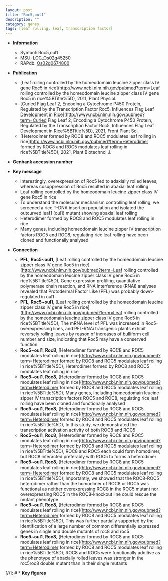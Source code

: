 ```yaml
---
layout: post
title: "Roc5,oul1"
description: ""
category: genes
tags: [leaf rolling, leaf, transcription factor]
---
```


* **Information**  
    + Symbol: Roc5,oul1  
    + MSU: [LOC_Os02g45250](http://rice.uga.edu/cgi-bin/ORF_infopage.cgi?orf=LOC_Os02g45250)  
    + RAPdb: [Os02g0674800](https://rapdb.dna.affrc.go.jp/locus/?name=Os02g0674800)  

* **Publication**  
    + [Leaf rolling controlled by the homeodomain leucine zipper class IV gene Roc5 in rice](http://www.ncbi.nlm.nih.gov/pubmed?term=Leaf rolling controlled by the homeodomain leucine zipper class IV gene Roc5 in rice%5BTitle%5D), 2011, Plant Physiol.
    + [Curled Flag Leaf 2, Encoding a Cytochrome P450 Protein, Regulated by the Transcription Factor Roc5, Influences Flag Leaf Development in Rice](http://www.ncbi.nlm.nih.gov/pubmed?term=Curled Flag Leaf 2, Encoding a Cytochrome P450 Protein, Regulated by the Transcription Factor Roc5, Influences Flag Leaf Development in Rice%5BTitle%5D), 2021, Front Plant Sci.
    + [Heterodimer formed by ROC8 and ROC5 modulates leaf rolling in rice](http://www.ncbi.nlm.nih.gov/pubmed?term=Heterodimer formed by ROC8 and ROC5 modulates leaf rolling in rice%5BTitle%5D), 2021, Plant Biotechnol J.

* **Genbank accession number**  

* **Key message**  
    + Interestingly, overexpression of Roc5 led to adaxially rolled leaves, whereas cosuppression of Roc5 resulted in abaxial leaf rolling
    + Leaf rolling controlled by the homeodomain leucine zipper class IV gene Roc5 in rice
    + To understand the molecular mechanism controlling leaf rolling, we screened a rice T-DNA insertion population and isolated the outcurved leaf1 (oul1) mutant showing abaxial leaf rolling
    + Heterodimer formed by ROC8 and ROC5 modulates leaf rolling in rice
    + Many genes, including homeodomain leucine zipper IV transcription factors ROC5 and ROC8, regulating rice leaf rolling have been cloned and functionally analysed

* **Connection**  
    + __PFL__, __Roc5~oul1__, [Leaf rolling controlled by the homeodomain leucine zipper class IV gene Roc5 in rice](http://www.ncbi.nlm.nih.gov/pubmed?term=Leaf rolling controlled by the homeodomain leucine zipper class IV gene Roc5 in rice%5BTitle%5D), Gene expression profiling, quantitative polymerase chain reaction, and RNA interference (RNAi) analyses revealed that Protodermal Factor Like (PFL) was probably down-regulated in oul1
    + __PFL__, __Roc5~oul1__, [Leaf rolling controlled by the homeodomain leucine zipper class IV gene Roc5 in rice](http://www.ncbi.nlm.nih.gov/pubmed?term=Leaf rolling controlled by the homeodomain leucine zipper class IV gene Roc5 in rice%5BTitle%5D), The mRNA level of PFL was increased in Roc5-overexpressing lines, and PFL-RNAi transgenic plants exhibit reversely rolling leaves by reason of increases of bulliform cell number and size, indicating that Roc5 may have a conserved function
    + __Roc5~oul1__, __Roc8__, [Heterodimer formed by ROC8 and ROC5 modulates leaf rolling in rice](http://www.ncbi.nlm.nih.gov/pubmed?term=Heterodimer formed by ROC8 and ROC5 modulates leaf rolling in rice%5BTitle%5D), Heterodimer formed by ROC8 and ROC5 modulates leaf rolling in rice
    + __Roc5~oul1__, __Roc8__, [Heterodimer formed by ROC8 and ROC5 modulates leaf rolling in rice](http://www.ncbi.nlm.nih.gov/pubmed?term=Heterodimer formed by ROC8 and ROC5 modulates leaf rolling in rice%5BTitle%5D),  Many genes, including homeodomain leucine zipper IV transcription factors ROC5 and ROC8, regulating rice leaf rolling have been cloned and functionally analysed
    + __Roc5~oul1__, __Roc8__, [Heterodimer formed by ROC8 and ROC5 modulates leaf rolling in rice](http://www.ncbi.nlm.nih.gov/pubmed?term=Heterodimer formed by ROC8 and ROC5 modulates leaf rolling in rice%5BTitle%5D),  In this study, we demonstrated the transcription activation activity of both ROC8 and ROC5
    + __Roc5~oul1__, __Roc8__, [Heterodimer formed by ROC8 and ROC5 modulates leaf rolling in rice](http://www.ncbi.nlm.nih.gov/pubmed?term=Heterodimer formed by ROC8 and ROC5 modulates leaf rolling in rice%5BTitle%5D),  ROC8 and ROC5 each could form homodimer, but ROC8 interacted preferably with ROC5 to forms a heterodimer
    + __Roc5~oul1__, __Roc8__, [Heterodimer formed by ROC8 and ROC5 modulates leaf rolling in rice](http://www.ncbi.nlm.nih.gov/pubmed?term=Heterodimer formed by ROC8 and ROC5 modulates leaf rolling in rice%5BTitle%5D),  Importantly, we showed that the ROC8-ROC5 heterodimer rather than the homodimer of ROC8 or ROC5 was functional as neither overexpressing ROC8 in the ROC5 mutant nor overexpressing ROC5 in the ROC8-knockout line could rescue the mutant phenotype
    + __Roc5~oul1__, __Roc8__, [Heterodimer formed by ROC8 and ROC5 modulates leaf rolling in rice](http://www.ncbi.nlm.nih.gov/pubmed?term=Heterodimer formed by ROC8 and ROC5 modulates leaf rolling in rice%5BTitle%5D),  This was further partially supported by the identification of a large number of common differentially expressed genes in single and double mutants of roc8 and roc5
    + __Roc5~oul1__, __Roc8__, [Heterodimer formed by ROC8 and ROC5 modulates leaf rolling in rice](http://www.ncbi.nlm.nih.gov/pubmed?term=Heterodimer formed by ROC8 and ROC5 modulates leaf rolling in rice%5BTitle%5D),  ROC8 and ROC5 were functionally additive as the phenotype of abaxially rolled leaves was stronger in the roc5roc8 double mutant than in their single mutants

[//]: # * **Key figures**  


